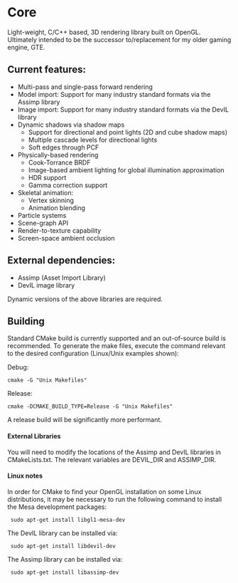 # Core
Light-weight, C/C++ based, 3D rendering library built on OpenGL. Ultimately intended to be the successor to/replacement for my older gaming engine, GTE.

## Current features:

* Multi-pass and single-pass forward rendering
* Model import: Support for many industry standard formats via the Assimp library
* Image import: Support for many industry standard formats via the DevIL library
* Dynamic shadows via shadow maps
  - Support for directional and point lights (2D and cube shadow maps)
  - Multiple cascade levels for directional lights
  - Soft edges through PCF
* Physically-based rendering
  - Cook-Torrance BRDF
  - Image-based ambient lighting for global illumination approximation
  - HDR support
  - Gamma correction support
* Skeletal animation:
  - Vertex skinning
  - Animation blending
* Particle systems
* Scene-graph API
* Render-to-texture capability
* Screen-space ambient occlusion

## External dependencies:

- Assimp (Asset Import Library)
- DevIL image library

Dynamic versions of the above libraries are required.

## Building
Standard CMake build is currently supported and an out-of-source build is recommended. To generate the make files, execute the command relevant to the desired configuration (Linux/Unix examples shown):

Debug:

    cmake -G "Unix Makefiles"

Release:

    cmake -DCMAKE_BUILD_TYPE=Release -G "Unix Makefiles"
    
A release build will be significantly more performant.

#### External Libraries
You will need to modify the locations of the Assimp and DevIL libraries in CMakeLists.txt. The relevant variables are DEVIL_DIR and ASSIMP_DIR.

#### Linux notes
In order for CMake to find your OpenGL installation on some Linux distributions, it may be necessary to run the following command to install the Mesa development packages:

     sudo apt-get install libgl1-mesa-dev

The DevIL library can be installed via:

     sudo apt-get install libdevil-dev
     
The Assimp library can be installed via:

     sudo apt-get install libassimp-dev
